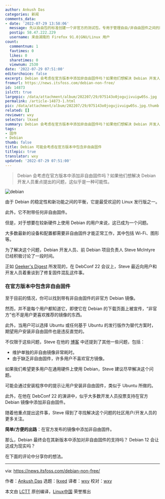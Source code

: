 ```yaml
---
author: Ankush Das
categories: 新闻
comments_data:
- date: '2022-07-29 13:58:06'
  message: 先以自由包的标准创建一个非官方的测试包，专用于管理自由/非自由固件之间的顺利切换；可以解决许多用户的实际问题，不外乎就是显卡网卡驱动；但不必把它包含在官方镜像里，许多用户就是看重官方自由镜像，并愿意在此基础上加装个别闭源驱动的，只要简化这个需求的学习成本就好。
  postip: 58.47.222.229
  username: 来自湖南的 Firefox 91.0|GNU/Linux 用户
count:
  commentnum: 1
  favtimes: 0
  likes: 0
  sharetimes: 0
  viewnum: 2530
date: '2022-07-29 07:51:00'
editorchoice: false
excerpt: Debian 会考虑在官方版本中添加非自由固件吗？如果他们想解决 Debian 开发人员重点提出的问题，这似乎是一种可能性。
fromurl: https://news.itsfoss.com/debian-non-free/
id: 14873
islctt: true
largepic: /data/attachment/album/202207/29/075143o0jogujivuigw05s.jpg
permalink: /article-14873-1.html
pic: /data/attachment/album/202207/29/075143o0jogujivuigw05s.jpg.thumb.jpg
related: []
reviewer: wxy
selector: lkxed
summary: Debian 会考虑在官方版本中添加非自由固件吗？如果他们想解决 Debian 开发人员重点提出的问题，这似乎是一种可能性。
tags:
- 固件
- Debian
thumb: false
title: Debian 可能会考虑在官方版本中包含非自由固件
titlepic: true
translator: wxy
updated: '2022-07-29 07:51:00'
---
```



> 
> Debian 会考虑在官方版本中添加非自由固件吗？如果他们想解决 Debian 开发人员重点提出的问题，这似乎是一种可能性。
> 
> 
> 


![debian](/data/attachment/album/202207/29/075143o0jogujivuigw05s.jpg)


由于 Debian 的稳定性和新功能之间的平衡，它是最受欢迎的 Linux 发行版之一。


此外，它不附带任何非自由固件。


但是，对于想要在较新硬件上使用 Debian 的用户来说，这已成为一个问题。


大多数最新的设备和配置都需要非自由固件才能正常工作，其中包括 Wi-Fi、图形等。


为了解决这个问题，Debian 开发人员、前 Debian 项目负责人 Steve McIntyre 已经积极讨论了一段时间。


正如 [Geeker's Digest](https://www.geekersdigest.com/debian-on-the-verge-to-include-non-free-firmware-in-official-releases/) 所发现的，在 DebConf 22 会议上，Steve 最近向用户和开发人员着重谈到了修复固件混乱这件事。


### 在官方版本中包含非自由固件


至于目前的情况，你可以找到带有非自由固件的非官方 Debian 镜像。


然而，并不是每个用户都知道它，即使它在 Debian 的下载页面上被宣传，“非官方”也不是用户更喜欢推荐的镜像的东西。


此外，当用户可以选择 Ubuntu 或任何基于 Ubuntu 的发行版作为替代方案时，期望用户安装非自由固件也是违反直觉的。


不仅限于这些问题，Steve 在他的 [博客](https://blog.einval.com/2022/04/19#firmware-what-do-we-do) 中还提到了其他一些问题，包括：


* 维护单独的非自由镜像非常耗时。
* 由于缺乏非自由固件，许多用户不喜欢官方镜像。


如果我们希望更多用户在通用硬件上使用 Debian，Steve 建议尽早解决这个问题。


可能会通过安装程序中的提示让用户安装非自由固件，类似于 Ubuntu 所做的。


此外，在他在 DebConf 22 的演讲中，似乎大多数开发人员投票支持在官方 Debian 镜像中添加非自由固件。


随着他重点提出这件事，Steve 得到了寻找解决这个问题的社区用户/开发人员的更多关注。


**简单/方便的出路**：在官方发布的镜像中添加非自由固件。


那么，Debian 最终会在其新版本中添加对非自由固件的支持吗？ Debian 12 会让这成为现实吗？


在下面的评论中分享你的想法。




---


via: <https://news.itsfoss.com/debian-non-free/>


作者：[Ankush Das](https://news.itsfoss.com/author/ankush/) 选题：[lkxed](https://github.com/lkxed) 译者：[wxy](https://github.com/wxy) 校对：[wxy](https://github.com/wxy)


本文由 [LCTT](https://github.com/LCTT/TranslateProject) 原创编译，[Linux中国](https://linux.cn/) 荣誉推出